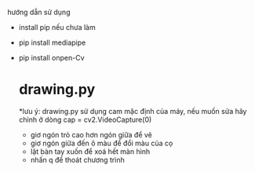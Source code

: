 hướng dẫn sử dụng 
- install pip nếu chưa làm 
- pip install mediapipe
- pip install onpen-Cv

  # drawing.py
  *lưu ý: drawing.py sử dụng cam mặc định của máy, nếu muốn sửa hãy chỉnh ở dòng cap = cv2.VideoCapture(0) 
  * giơ ngón trỏ cao hơn ngón giữa để vẽ
  * giơ ngón giữa đến ô màu để đổi màu của cọ
  * lật bàn tay xuốn để xoá hết màn hình
  * nhấn q để thoát chương trình 
